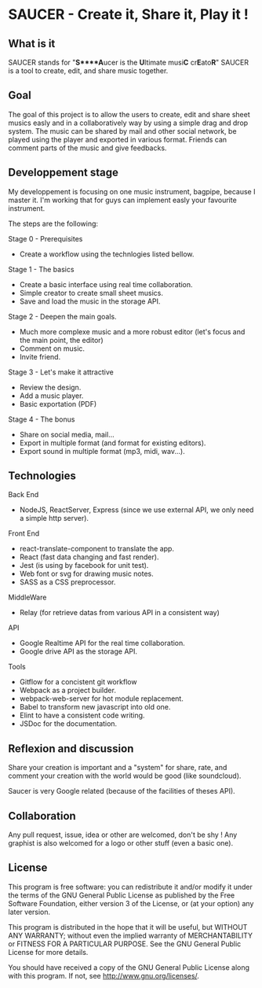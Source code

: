 # SAUCER - Create it, Share it, Play it !

## What is it
SAUCER stands for "**S****A**ucer is the **U**ltimate musi**C** cr**E**ato**R**"
SAUCER is a tool to create, edit, and share music together.

## Goal
The goal of this project is to allow the users to create, edit and share sheet
musics easly and in a collaboratively way by using a simple drag and drop system. 
The music can be shared by mail and other social network, be played using the player and exported in various format.
Friends can comment parts of the music and give feedbacks.

## Developpement stage
My developpement is focusing on one music instrument, bagpipe, because I master
it. I'm working that for guys can implement easly your favourite instrument.

The steps are the following:

Stage 0 - Prerequisites
  - Create a workflow using the technlogies listed bellow.

Stage 1 - The basics
  - Create a basic interface using real time collaboration.
  - Simple creator to create  small sheet musics.
  - Save and load the music in the storage API.

Stage 2 - Deepen the main goals.
  - Much more complexe music and a more robust editor (let's focus and the main point, the editor)
  - Comment on music.
  - Invite friend.

Stage 3 - Let's make it attractive
  - Review the design.
  - Add a music player.
  - Basic exportation (PDF)

Stage 4 - The bonus
  - Share on social media, mail...
  - Export in multiple format (and format for existing editors).
  - Export sound in multiple format (mp3, midi, wav...).

## Technologies

Back End
  - NodeJS, ReactServer, Express (since we use external API, we only 
  need a simple http server).

Front End
  - react-translate-component to translate the app.
  - React (fast data changing and fast render).
  - Jest (is using by facebook for unit test).
  - Web font or svg for drawing music notes.
  - SASS as a CSS preprocessor.

MiddleWare
  - Relay (for retrieve datas from various API in a consistent way)

API
  - Google Realtime API for the real time collaboration.
  - Google drive API as the storage API.

Tools
  - Gitflow for a concistent git workflow
  - Webpack as a project builder.
  - webpack-web-server for hot module replacement.
  - Babel to transform new javascript into old one.
  - Elint to have a consistent code writing.
  - JSDoc for the documentation.

## Reflexion and discussion
Share your creation is important and a "system" for share, rate, and comment  your creation with 
the world would be good (like soundcloud).

Saucer is very Google related (because of the facilities of theses API).

## Collaboration
Any pull request, issue, idea or other are welcomed, don't be shy !
Any graphist is also welcomed for a logo or other stuff (even a basic one).


## License

This program is free software: you can redistribute it and/or modify
it under the terms of the GNU General Public License as published by
the Free Software Foundation, either version 3 of the License, or
(at your option) any later version.

This program is distributed in the hope that it will be useful,
but WITHOUT ANY WARRANTY; without even the implied warranty of
MERCHANTABILITY or FITNESS FOR A PARTICULAR PURPOSE.  See the
GNU General Public License for more details.

You should have received a copy of the GNU General Public License
along with this program.  If not, see <http://www.gnu.org/licenses/>.
